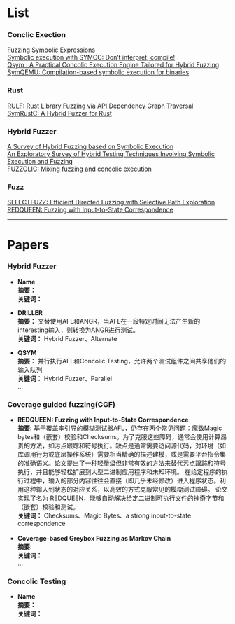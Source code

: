 
# List

### Conclic Exection
[Fuzzing Symbolic Expressions](https://arxiv.org/pdf/2102.06580.pdf)<br>
[Symbolic execution with SYMCC: Don’t interpret, compile!](https://www.usenix.org/system/files/sec20-poeplau.pdf)<br>
[Qsym : A Practical Concolic Execution Engine Tailored for Hybrid Fuzzing](https://www.usenix.org/system/files/conference/usenixsecurity18/sec18-yun.pdf)<br>
[SymQEMU: Compilation-based symbolic execution for binaries](https://www.s3.eurecom.fr/docs/ndss21_symqemu.pdf)<br>

### Rust
[RULF: Rust Library Fuzzing via API Dependency Graph Traversal](https://arxiv.org/pdf/2104.12064.pdf) <br>
[SymRustC: A Hybrid Fuzzer for Rust](https://dl.acm.org/doi/epdf/10.1145/3597926.3604927)<br>


### Hybrid Fuzzer
[A Survey of Hybrid Fuzzing based on Symbolic Execution](https://dl.acm.org/doi/pdf/10.1145/3444370.3444570)<br>
[An Exploratory Survey of Hybrid Testing Techniques Involving Symbolic Execution and Fuzzing](https://arxiv.org/pdf/1712.06843.pdf)<br>
[FUZZOLIC: Mixing fuzzing and concolic execution](https://pdf.sciencedirectassets.com/271887/1-s2.0-S0167404821X00077/1-s2.0-S0167404821001929/main.pdf?X-Amz-Security-Token=IQoJb3JpZ2luX2VjEKj%2F%2F%2F%2F%2F%2F%2F%2F%2F%2FwEaCXVzLWVhc3QtMSJHMEUCIQC5IaoGf5ZwFnt7nyXnnI6XeXxW4pmSeCleWHJDt5yIRgIgVEeSJ1W%2BWNVc0riCiJ1SMMhdX6wUqCbMKVAvPZnBLgsquwUI0f%2F%2F%2F%2F%2F%2F%2F%2F%2F%2FARAFGgwwNTkwMDM1NDY4NjUiDLx0lmqC5UzPKvyaJiqPBRuL6ouCI%2BYTD2RwQ%2BcQVBOGqqGZaKxy5Q6vDVegSoGQJhjXLkpBltp8or460HbGGnYmnyDNqF0ys2nBaMPxRzBOMZFYbYzUiW%2Fs6p4KAzeYP%2F6ZB4YJSQUslc89gZkcawvSll96n%2FB14iQrh%2BZP9spLK2jjWjPaFdIgug42GUjXwi39iO8UbSCE7UebzshtIBpxHyX%2FgKVlbTbirajC2h9CzayRd33sL3nTnnak%2B5STIOFSquNT7CaiILhxvlMkToE8HEPYfDD2Nb0EYQM%2BkFUkU1fz%2FB9EYWCMBaPblKRhz9ud93U8NiFyypDHShz3wrjW5R%2BY2w9m6Dryrc%2FdhQExyEETQTCez5n%2F9XzBRLGh62TlNR3WBNFa16ekIpq8ikk1ic6xaKsEMHlAEbT9EIE4bzdxToZSFZqZsIhWB6FPfuOiFgLmTKiQgrkVUU4ZtnMRSjkT146MDbz8MFBmRW3Z%2B%2Fcz1hvz%2FD5kkhs1ZwSxKPEiEyCBLw2He6aGRmF2pvnydxPn8Fs%2FRYDe3ZdOp9g0eYuwh96k%2FLYxnRTVzaE7ksfEbIpqySr3eSl%2F43dEaOdfeC0wpuzGbzE11LIoQatpN1JzZyYZ%2F2wH5UuoSPsNjjMZEFmk0XpankgGFl1nQR8uaQc1BdDZEjoXQVMEz0NI0FpotcpDkSZmg0Fo%2B0cZgTeoFNVw6QHdRyD6zgVMnYWQeO0inPjs2qA2mUT6qkJ7uvs4%2B4Wzfd7Dkd6uvLXj2uDvBP6bxbtZo52zflnPfqYydg7Rv27Zv%2BUNX7FYl73XfyJ6qmiW7SCank4kT%2Bb7wNsG38ZzJgANH4WgFx%2FqNUCR7nYRIaf%2FCffqz1knAENZOj1ORV%2FCkJiO6Uy58G8wurj9qQY6sQFLweZ0a%2BLUfRnUoRaw%2F6ERumXNruAZDHU1jPBkhrlkkuZvIxPWr0z7oODiXuX6i4VX%2BOwxqpLiq5aJJ6mCdF0jSO2N909eWbTGFoX7%2BkHBY9rlTC4PD8XqmjT%2FzUFbNFtyoOfuAXZfxpW4lI1F0JEMLfQr01OudT93mLRQBa6Em1gZTDl13YfbwOld0Jn1NkWK6TUqnb8bKl9tKwWsV1xbNIyv1wZyDXlgljFToBvLHGw%3D&X-Amz-Algorithm=AWS4-HMAC-SHA256&X-Amz-Date=20231030T081119Z&X-Amz-SignedHeaders=host&X-Amz-Expires=300&X-Amz-Credential=ASIAQ3PHCVTY5K7BLDHB%2F20231030%2Fus-east-1%2Fs3%2Faws4_request&X-Amz-Signature=c52eb9bfb3a68220e1523f256ad8851133859dbdc5f85b0a9c03e0682e5da0f9&hash=2b92eb51ab44e43694dd96d088c604224307ef496db804168baa7226b6381651&host=68042c943591013ac2b2430a89b270f6af2c76d8dfd086a07176afe7c76c2c61&pii=S0167404821001929&tid=spdf-905d8b18-477c-4485-a8ce-932119da8b78&sid=b37308db880af1410808075826b6211fb980gxrqa&type=client&tsoh=d3d3LnNjaWVuY2VkaXJlY3QuY29t&ua=19085e5703515d030b57&rr=81e22fd7df155162&cc=cn)<br>


### Fuzz
[SELECTFUZZ: Efficient Directed Fuzzing with Selective Path Exploration](https://peng-hui.github.io/data/paper/sp23_selectfuzz.pdf) <br>
[REDQUEEN: Fuzzing with Input-to-State Correspondence](https://wcventure.github.io/FuzzingPaper/Paper/NDSS19_REDQUEEN.pdf)


---

# Papers
### Hybrid Fuzzer
- **Name**   <br>
**摘要：**   <br>
**关键词：**  <br>


- **DRILLER** <br>
**摘要：** 交替使用AFL和ANGR，当AFL在一段特定时间无法产生新的interesting输入，则转换为ANGR进行测试。<br>
**关键词：** Hybrid Fuzzer、Alternate<br>

- **QSYM** <br>
**摘要：** 并行执行AFL和Concolic Testing，允许两个测试组件之间共享他们的输入队列 <br>
**关键词：** Hybrid Fuzzer、Parallel<br>
...
### Coverage guided fuzzing(CGF)
- **REDQUEEN: Fuzzing with Input-to-State Correspondence**  <br>
  **摘要:** 基于覆盖率引导的模糊测试器AFL，仍存在两个常见问题：魔数Magic bytes和（嵌套）校验和Checksums。为了克服这些障碍，通常会使用计算昂贵的方法，如污点跟踪和符号执行。缺点是通常需要访问源代码，对环境（如库调用行为或底层操作系统）需要相当精确的描述建模，或是需要平台指令集的准确语义。论文提出了一种轻量级但非常有效的方法来替代污点跟踪和符号执行，并且能够轻松扩展到大型二进制应用程序和未知环境。
  在给定程序的执行过程中，输入的部分内容往往会直接（即几乎未经修改）进入程序状态。利用这种输入到状态的对应关系，以高效的方式克服常见的模糊测试障碍。 论文实现了名为 REDQUEEN，能够自动解决给定二进制可执行文件的神奇字节和（嵌套）校验和测试。<br>
  **关键词：** Checksums、Magic Bytes、a strong input-to-state correspondence   
    <br>
- **Coverage-based Greybox Fuzzing as Markov Chain**<br>
  **摘要:**<br>
  **关键词：**<br>
  ...

### Concolic Testing
- **Name**<br>
**摘要：**<br>
**关键词：**<br>



  